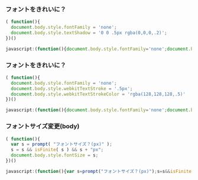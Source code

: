 ### フォントをきれいに？
```javascript
( function(){
  document.body.style.fontFamily = 'none';
  document.body.style.textShadow = '0 0 .5px rgba(0,0,0,.2)';
})()
```
```javascript
javascript:(function(){document.body.style.fontFamily='none';document.body.style.textShadow='0 0 .5px rgba(0,0,0,.2)';})()
```

### フォントをきれいに？
```javascript
( function(){
  document.body.style.fontFamily = 'none';
  document.body.style.webkitTextStroke = '.5px';
  document.body.style.webkitTextStrokeColor = 'rgba(128,128,128,.5)'
})()
```
```javascript
javascript:(function(){document.body.style.fontFamily='none';document.body.style.webkitTextStroke='.5px';document.body.style.webkitTextStrokeColor='rgba(128,128,128,.5)'})()
```

### フォントサイズ変更(body)
```javascript
( function(){
  var s = prompt( "フォントサイズ？(px)" );
  s = s && isFinite( s ) && s + "px";
  document.body.style.fontSize = s;
})()
```
```javascript
javascript:(function(){var s=prompt("フォントサイズ？(px)");s=s&&isFinite(s)&&s+"px";document.body.style.fontSize=s;})()
```
